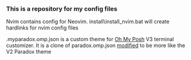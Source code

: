 ### This is a repository for my config files

Nvim contains config for Neovim.  install\install_nvim.bat will create hardlinks for nvim config files

.myparadox.omp.json is a custom theme for [Oh My Posh](https://github.com/JanDeDobbeleer/oh-my-posh) V3 terminal customizer. It is a clone of paradox.omp.json [modified](https://ohmyposh.dev/docs/) to be more like the V2 Paradox theme
